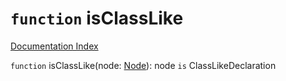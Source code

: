 # `function` isClassLike

[Documentation Index](../README.md)

`function` isClassLike(node: [Node](../interface.Node/README.md)): node `is` ClassLikeDeclaration